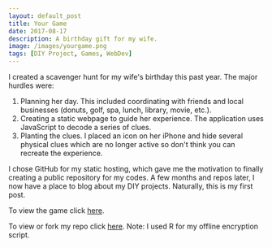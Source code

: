 ```yaml
---
layout: default_post
title: Your Game
date: 2017-08-17
description: A birthday gift for my wife.
image: /images/yourgame.png
tags: [DIY Project, Games, WebDev]
---
```


I created a scavenger hunt for my wife's birthday this past year. The major hurdles were:

1. Planning her day. This included coordinating with friends and local businesses (donuts, golf, spa, lunch, library, movie, etc.).  
2. Creating a static webpage to guide her experience. The application uses JavaScript to decode a series of clues.   
3. Planting the clues. I placed an icon on her iPhone and hide several physical clues which are no longer active so don't think you can recreate the experience.

I chose GitHub for my static hosting, which gave me the motivation to finally creating a public repository for my codes. A few months and repos later, I now have a place to blog about my DIY projects. Naturally, this is my first post.    

To view the game click <a href="https://chrisdienes.github.io/YourGame/" target="_blank">here</a>.

To view or fork my repo click <a href="https://github.com/ChrisDienes/YourGame" target="_blank">here</a>. Note: I used R for my offline encryption script.

